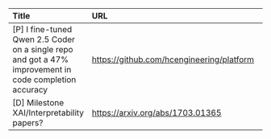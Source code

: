 | Title                                                                                                  | URL                                       |   Score | Date                |
|:-------------------------------------------------------------------------------------------------------|:------------------------------------------|--------:|:--------------------|
| [P] I fine-tuned Qwen 2.5 Coder on a single repo and got a 47% improvement in code completion accuracy | https://github.com/hcengineering/platform |     139 | 2025-03-17 17:25:16 |
| [D] Milestone XAI/Interpretability papers?                                                             | https://arxiv.org/abs/1703.01365          |      51 | 2025-03-17 01:36:19 |